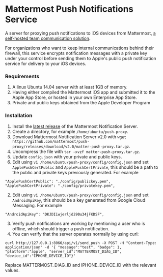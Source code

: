 # Mattermost Push Notifications Service 

A server for proxying push notifications to iOS devices from Mattermost, [a self-hosted team communication solution](http://www.mattermost.org/). 

For organizations who want to keep internal communications behind their firewall, this service encrypts notification messages with a private key under your control before sending them to Apple's public push notification service for delivery to your iOS devices. 

### Requirements

1. A linux Ubuntu 14.04 server with at least 1GB of memory.  
2. Having either compiled the Mattermost iOS app and submitted it to the Apple App Store, or hosted in your own Enterprise App Store. 
3. Private and public keys obtained from the Apple Developer Program


### Installation 

1. Install the [latest release](https://github.com/mattermost/push-proxy/releases) of the Mattermost Notification Server.
  1. Create a directory, for example `/home/ubuntu/push-proxy`.
  2. Download Mattermost Notification Server v2.0 with `wget https://github.com/mattermost/push-proxy/releases/download/v2.0/matter-push-proxy.tar.gz`.
  3. Uncompress the file with `tar -xvzf matter-push-proxy.tar.gz`.
2. Update `config.json` with your private and public keys.
  1. Edit using `vi /home/ubuntu/push-proxy/config/config.json` and set `ApplePushCertPublic` and `ApplePushCertPrivate`, this should be a path to the public and private keys previously generated.  For example 
  ```
"ApplePushCertPublic": "./config/publickey.pem",
"ApplePushCertPrivate": "./config/privatekey.pem",
  ```
  2. Edit using `vi /home/ubuntu/push-proxy/config/config.json` and set `AndroidApiKey`, this should be a key generated from Google Cloud Messaging.  For example 
  ```
"AndroidApiKey": "DKJDIiwjerljd290u34jFKDSF",
  ```
3. Verify push notifications are working by mentioning a user who is offline, which should trigger a push notification.
4. You can verify that the server operates normally by using curl:
```
curl http://127.0.0.1:8066/api/v1/send_push -X POST -H "Content-Type: application/json" -d '{ "message":"test", "badge": 1, "platform":"apple", "server_id":"MATTERMOST_DIAG_ID", "device_id":"IPHONE_DEVICE_ID"}'
```
Replace MATTERMOST_DIAG_ID and IPHONE_DEVICE_ID with the relevant values.
